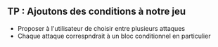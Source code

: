 ## TP : Ajoutons des conditions à notre jeu

* Proposer à l'utilisateur de choisir entre plusieurs attaques
* Chaque attaque correspndrait à un bloc conditionnel en particulier

